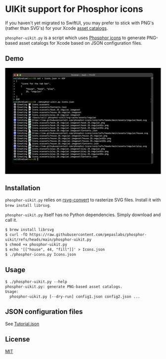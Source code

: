 # UIKit support for Phosphor icons

If you haven't yet migrated to SwiftUI, you may prefer to stick with PNG's (rather than SVG's) for your Xcode [asset catalogs](https://developer.apple.com/documentation/xcode/managing-assets-with-asset-catalogs).

`phosphor-uikit.py` is a script which uses [Phosphor icons](https://phosphoricons.com/) to generate PNG-based asset catalogs for Xcode based on JSON configuration files.


## Demo

![](media/screenshot.jpg)


## Installation

`phosphor-uikit.py` relies on [rsvg-convert](https://gitlab.gnome.org/GNOME/librsvg/) to rasterize SVG files.  Install it with `brew install librsvg`.

`phosphor-uikit.py` itself has no Python dependencies.  Simply download and call it.

```
$ brew install librsvg
$ curl -fO https://raw.githubusercontent.com/pepaslabs/phosphor-uikit/refs/heads/main/phosphor-uikit.py
$ chmod +x phosphor-uikit.py
$ echo '[["house", 44, "fill"]]' > Icons.json
$ ./phosphor-icons.py Icons.json
```


## Usage

```
$ ./phosphor-uikit.py --help
phosphor-uikit.py: generate PNG-based asset catalogs.
Usage:
  phosphor-uikit.py [--dry-run] config1.json config2.json ...
```


## JSON configuration files

See [Tutorial.json](examples/Tutorial.json)


## License

[MIT](https://opensource.org/license/mit)
